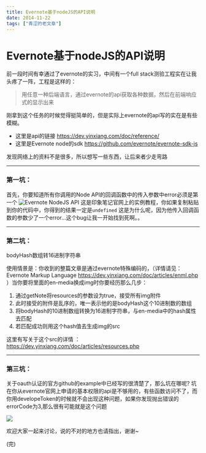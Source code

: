 ```yaml
---
title: Evernote基于nodeJS的API说明
date: 2014-11-22
tags: ["青涩的老文章"]
---
```

# Evernote基于nodeJS的API说明

前一段时间有幸通过了evernote的实习，中间有一个full stack测验工程实在让我头疼了一阵，工程是这样的：
> 用任意一种后端语言，通过evernote的api获取各种数据，然后在前端响应式的显示出来

刚拿到这个任务的时候觉得挺简单的，但是实际上evernote的api写的实在是有些模糊。

* 这里是api的链接 https://dev.yinxiang.com/doc/reference/
* 这里是Evernote node的sdk https://github.com/evernote/evernote-sdk-js

发现网络上的资料不是很多，所以想写一些东西，让后来者少走弯路

----

### 第一坑：

首先，你要知道所有你调用的Node API的回调函数中的传入参数中error必须是第一个
![Evernote NodeJS API](../static/images/node-api.png)
这是印象笔记官网上的实例教程，你如果复制粘贴到你的代码中，你得到的结果一定是`undefined`
这是为什么呢，因为他传入回调函数的参数少了一个error…这个bug让我一开始找到死啊。。

----

### 第二坑：

bodyHash数组转16进制字符串

使用情景是：你收到的整篇文章是通过evernote特殊编码的，（详情请见：Evernote Markup Language https://dev.yinxiang.com/doc/articles/enml.php ）当你要将里面的en-media换成img时你要经历那么几步：

1. 通过getNote将resources的参数设为true，接受所有img附件
2. 此时接受的附件是乱序的，唯一表示他的是bodyHash这个10进制数的数组
3. 将bodyHash的10进制数组转换为16进制字符串，与en-media中的hash属性去匹配 
4. 若匹配成功则用这个hash值去生成img的src

这里有写关于这个src的详情 ： https://dev.yinxiang.com/doc/articles/resources.php

----

### 第三坑：

关于oauth认证的官方github的example中已经写的很清楚了，那么坑在哪呢? 坑在你从evernote官网上申请的基本权限的api是不够用的，有些函数访问不了，而你用developeToken的时候就不会出现这种问题，如果你发现抛出错误的errorCode为3,那么很有可能就是这个问题

![](../static/images/api_permissions.png)

欢迎大家一起来讨论，说的不对的地方也请指出，谢谢~

(完)
